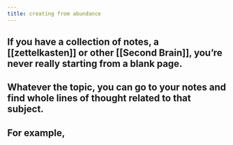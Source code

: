 ```yaml
---
title: creating from abundance
---
```


## If you have a collection of notes, a [[zettelkasten]] or other [[Second Brain]], you’re never really starting from a blank page.
## Whatever the topic, you can go to your notes and find whole lines of thought related to that subject.
## For example,
